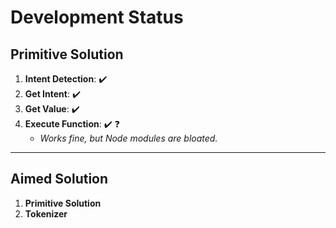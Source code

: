 # Development Status

## Primitive Solution  
1. **Intent Detection**: ✔️  
2. **Get Intent**: ✔️  
3. **Get Value**: ✔️  
4. **Execute Function**: ✔️ ❓️  
   - *Works fine, but Node modules are bloated.*

---

## Aimed Solution  
1. **Primitive Solution**  
2. **Tokenizer**
